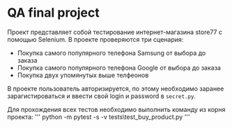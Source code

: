 # QA final project

Проект представляет собой тестирование интернет-магазина store77 с помощью Selenium.
В проекте проверяются три сценария:
- Покупка самого популярного телефона Samsung от выбора до заказа
- Покупка самого популярного телефона Google от выбора до заказа
- Покупка двух упомянутых выше телфеонов

В проекте пользователь авторизируется, по этому необходимо заранее зарагистироваться и ввести свой login и password в `secret.py`.

Для прохождения всех тестов необходимо выполнить команду из корня проекта:
'''
python -m pytest -s -v tests\test_buy_product.py
'''
